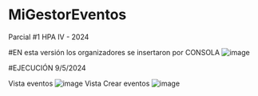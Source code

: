 # MiGestorEventos
Parcial #1 HPA IV - 2024


#EN esta versión los organizadores se insertaron por CONSOLA
![image](https://github.com/user-attachments/assets/f0c9614d-85af-4ec4-804c-7f4352c55f73)

#EJECUCIÓN 9/5/2024

Vista eventos
![image](https://github.com/user-attachments/assets/777addcf-d8f9-41b0-88ab-83144f2f38ac)
Vista Crear eventos
![image](https://github.com/user-attachments/assets/d56ffa55-61ea-42bd-83da-ece4e58da492)
